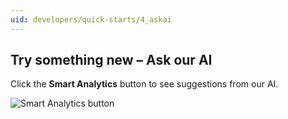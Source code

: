```yaml
---
uid: developers/quick-starts/4_askai
---
```


## Try something new – Ask our AI

Click the **Smart Analytics** button to see suggestions from our AI.

![Smart Analytics button](sabutton.png)
